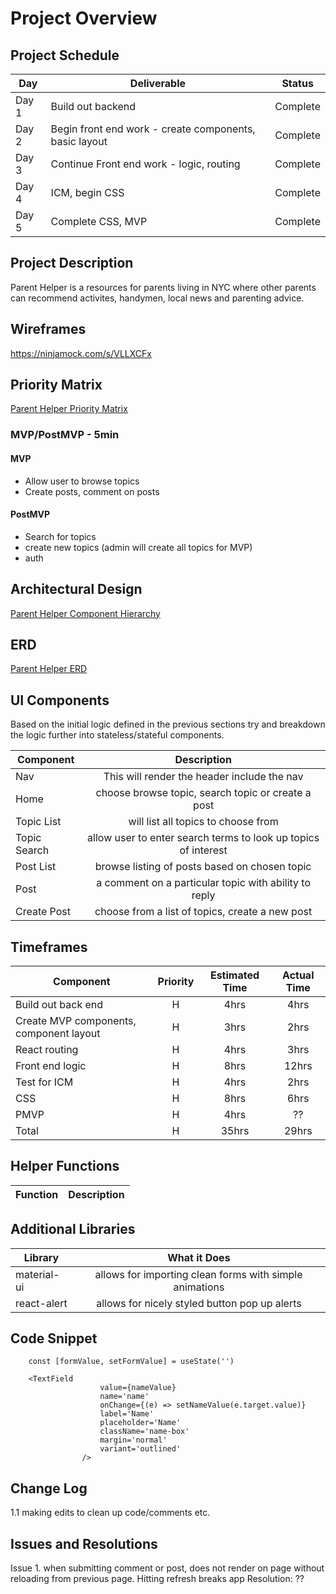 # Project Overview

## Project Schedule

|  Day | Deliverable | Status
|---|---| ---|
|Day 1| Build out backend | Complete
|Day 2| Begin front end work - create components, basic layout | Complete
|Day 3| Continue Front end work - logic, routing | Complete
|Day 4| ICM, begin CSS | Complete
|Day 5| Complete CSS, MVP  | Complete


## Project Description

Parent Helper is a resources for parents living in NYC where other parents can recommend activites, handymen, local news and parenting advice.

## Wireframes

https://ninjamock.com/s/VLLXCFx

## Priority Matrix

[Parent Helper Priority Matrix](readme-assets/ParentHelperPrioMrtx.pdf)

### MVP/PostMVP - 5min

#### MVP 

- Allow user to browse topics
- Create posts, comment on posts

#### PostMVP 

- Search for topics
- create new topics (admin will create all topics for MVP)
- auth

## Architectural Design

[Parent Helper Component Hierarchy](readme-assets/ParentHelperCompHier&#32;(2).pdf) 

## ERD

[Parent Helper ERD](readme-assets/ParentHelperERD&#32;(2).pdf)

## UI Components

Based on the initial logic defined in the previous sections try and breakdown the logic further into stateless/stateful components. 

| Component | Description | 
| --- | :---: |  
| Nav | This will render the header include the nav | 
| Home | choose browse topic, search topic or create a post | 
| Topic List | will list all topics to choose from | 
| Topic Search | allow user to enter search terms to look up topics of interest | 
| Post List | browse listing of posts based on chosen topic | 
| Post | a comment on a particular topic with ability to reply | 
| Create Post | choose from a list of topics, create a new post | 


## Timeframes
| Component | Priority | Estimated Time | Actual Time |
| --- | :---: |  :---: | :---: |
| Build out back end | H | 4hrs| 4hrs |
| Create MVP components, component layout | H | 3hrs | 2hrs |
| React routing | H | 4hrs | 3hrs |
| Front end logic | H | 8hrs | 12hrs |
| Test for ICM | H | 4hrs | 2hrs |
| CSS | H | 8hrs | 6hrs |
| PMVP | H | 4hrs | ?? |
| Total | H | 35hrs| 29hrs | 

## Helper Functions

| Function | Description | 
| --- | :---: |  

## Additional Libraries
 
| Library | What it Does | 
| --- | :---: |
| material-ui | allows for importing clean forms with simple animations |  
| react-alert | allows for nicely styled button pop up alerts |  

## Code Snippet
```
    const [formValue, setFormValue] = useState('')

    <TextField
                    value={nameValue}
                    name='name'
                    onChange={(e) => setNameValue(e.target.value)}
                    label='Name'
                    placeholder='Name'
                    className='name-box'
                    margin='normal'
                    variant='outlined'
                />
```
## Change Log

1.1 making edits to clean up code/comments etc.

## Issues and Resolutions
Issue 1. when submitting comment or post, does not render on page without reloading from previous page.  Hitting refresh breaks app
Resolution: ??